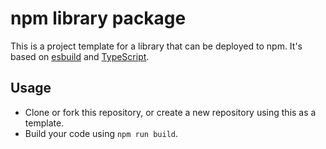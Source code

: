 # npm library package

This is a project template for a library that can be deployed to npm. It's based on [esbuild](https://github.com/evanw/esbuild) and [TypeScript](https://github.com/microsoft/TypeScript).

## Usage

- Clone or fork this repository, or create a new repository using this as a template.
- Build your code using `npm run build`.
